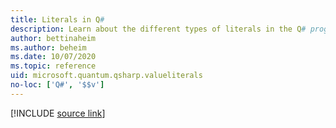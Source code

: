 ```yaml
---
title: Literals in Q#
description: Learn about the different types of literals in the Q# programming language.
author: bettinaheim
ms.author: beheim
ms.date: 10/07/2020
ms.topic: reference
uid: microsoft.quantum.qsharp.valueliterals
no-loc: ['Q#', '$$v']
---
```


<!---
# Literals in Q#
-->

[!INCLUDE [source link](~/includes/qsharp-language/Specifications/Language/3_Expressions/ValueLiterals.md)]

